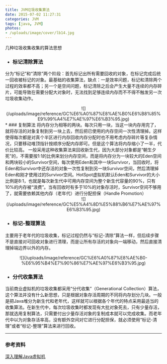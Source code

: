 ```yaml
---
title: JVM垃圾收集算法
date: 2015-07-02 11:27:31
categories: JVM
tags: [java, JVM]
photos: 
- /uploads/image/cover/lb14.jpg
---
```


几种垃圾收集收集的算法思想

* ### 标记清除算法
分为“标记”和“清除”两个阶段：首先标记出所有需要回收的对象，在标记完成后统一回收被标记的对象。最基础的收集算法，缺点：一是效率问题，标记和清除两个过程的效率都不高；另一个是空间问题，标记清除之后会产生大量不连续的内存碎片，可能导致在需要分配大对象时，无法找到足够连续内存而不不得不触发另一次垃圾收集动作。
<center>
![](/uploads/image/reference/GC%E6%A0%87%E8%AE%B0%E6%B8%85%E9%99%A4%E7%AE%97%E6%B3%95.jpg)
</center>
* ### 复制算法
将内存分为相等的两块。每次只用一块，当这一块内存用完了，就将存活的对象复制到另一块上去，然后把已使用的内存空间一次性清理掉。这样使得每次都是对真个半区进行内存回收内存分配时也不用考虑内存碎片等复杂情况，只要移动堆顶指针按顺序分配内存即可。但是这个算法将内存缩小了一半，代价比较高。
一般采用这种收集算法来回收新生代，因为大部分对象都是“朝生夕死”的，不需要按1:1的比例来划分内存空间，而是将内存分为一块较大的Eden空间和两块较小的Survivor空间，每次使用Eden和其中一块Survivor，当回收时，将Eden和Survivor中还存活的对象一次性复制到另一块Survivor空间，然后清理掉Eden和刚才使用过的Survivor空间。HotSpot虚拟机默认Eden和Survivor的大小比例是8:1，也就是每次新生代中可用内存空间为整个新生代容量的90%，只有10%的内存被“浪费”。当有回收时有多于10%的对象存活时，Survivor空间不够用了，就需要依赖其他内存（老年代）进行分配担保（Handle Promotion）
<center>
![](/uploads/image/reference/GC%E5%A4%8D%E5%88%B6%E7%AE%97%E6%B3%95.jpg)
</center>

* ### 标记-整理算法
 主要用于老年代的垃圾收集，标记过程仍然与“标记-清除”算法一样，但后续步骤不是直接对可回收对象进行清理，而是让所有存活的对象向一端移动，然后直接清理掉端边界以外的内存。
<center>
![](/uploads/image/reference/GC%E6%A0%87%E8%AE%B0-%E6%95%B4%E7%90%86%E7%AE%97%E6%B3%95.jpg)
</center>

* ### 分代收集算法
 当前商业虚拟机的垃圾收集都采用“分代收集”（Generational Collection）算法，这个算法并没有什么新思想，只是根据对象存活周期的不同将内存划分几块。一般是把Java堆分为新生代和老年代，这样就可以根据各个年代的特点采用最适当的收集算法。在新生代中，每次垃圾收集时都发现有大批对象死去，只有少量存活，那就选用复制算法，只需要付出少量存活对象的复制成本就可以完成收集。而老年代中以为对象存活率高，没有额外空间对它进行分配担保，就必须使用“标记-清理”或者“标记-整理”算法来进行回收。

----
### 参考资料
[深入理解Java虚拟机](https://book.douban.com/subject/24722612/)